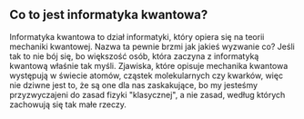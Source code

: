 ## Co to jest informatyka kwantowa?

Informatyka kwantowa to dział informatyki, który opiera się na teorii mechaniki kwantowej. Nazwa ta pewnie brzmi jak jakieś wyzwanie co? Jeśli tak to nie bój się, bo większość osób, która zaczyna z informatyką kwantową właśnie tak myśli. Zjawiska, które opisuje mechanika kwantowa występują w świecie atomów, cząstek molekularnych czy kwarków, więc nie dziwne jest to, że są one dla nas zaskakujące, bo my jesteśmy przyzwyczajeni do zasad fizyki "klasycznej", a nie zasad, według których zachowują się tak małe rzeczy.

